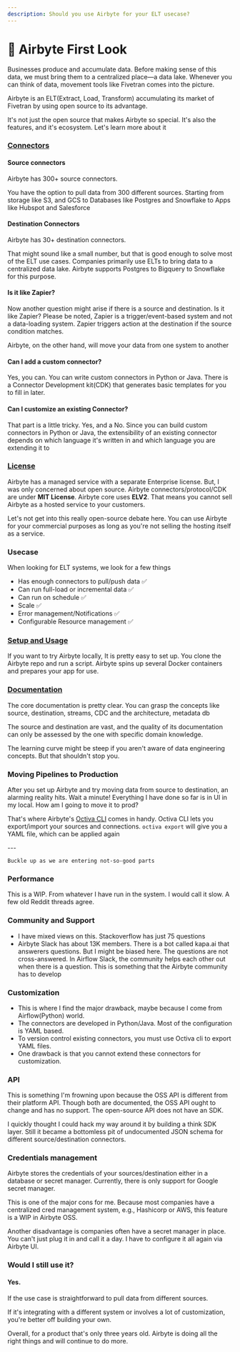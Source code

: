 ```yaml
---
description: Should you use Airbyte for your ELT usecase?
---
```


# 🔗 Airbyte First Look

Businesses produce and accumulate data. Before making sense of this data, we must bring them to a centralized place—a data lake. Whenever you can think of data, movement tools like Fivetran comes into the picture.

Airbyte is an ELT(Extract, Load, Transform) accumulating its market of Fivetran by using open source to its advantage.

It's not just the open source that makes Airbyte so special. It's also the features, and it's ecosystem. Let's learn more about it

### [Connectors](https://docs.airbyte.com/integrations)

#### Source connectors

Airbyte has 300+ source connectors.

You have the option to pull data from 300 different sources. Starting from storage like S3, and GCS to Databases like Postgres and Snowflake to Apps like Hubspot and Salesforce

#### Destination Connectors

Airbyte has 30+ destination connectors.

That might sound like a small number, but that is good enough to solve most of the ELT use cases. Companies primarily use ELTs to bring data to a centralized data lake. Airbyte supports Postgres to Bigquery to Snowflake for this purpose.

#### Is it like Zapier?

Now another question might arise if there is a source and destination. Is it like Zapier? Please be noted, Zapier is a trigger/event-based system and not a data-loading system. Zapier triggers action at the destination if the source condition matches.

Airbyte, on the other hand, will move your data from one system to another

#### Can I add a custom connector?

Yes, you can. You can write custom connectors in Python or Java. There is a Connector Development kit(CDK) that generates basic templates for you to fill in later.

#### Can I customize an existing Connector?

That part is a little tricky. Yes, and a No. Since you can build custom connectors in Python or Java, the extensibility of an existing connector depends on which language it's written in and which language you are extending it to

### [License](https://docs.airbyte.com/project-overview/licenses/license-faq#airbyte-licensing-overview)

Airbyte has a managed service with a separate Enterprise license. But, I was only concerned about open source. Airbyte connectors/protocol/CDK are under **MIT License**. Airbyte core uses **ELV2**. That means you cannot sell Airbyte as a hosted service to your customers.

Let's not get into this really open-source debate here. You can use Airbyte for your commercial purposes as long as you're not selling the hosting itself as a service.

### Usecase

When looking for ELT systems, we look for a few things

* Has enough connectors to pull/push data  ✅
* Can run full-load or incremental data          ✅
* Can run on schedule                                     ✅
* Scale                                                               ✅
* Error management/Notifications                   ✅
* Configurable Resource management           ✅

### [Setup and Usage](https://docs.airbyte.com/cloud/getting-started-with-airbyte-cloud)

If you want to try Airbyte locally, It is pretty easy to set up. You clone the Airbyte repo and run a script. Airbyte spins up several Docker containers and prepares your app for use.

### [Documentation](https://docs.airbyte.com/cloud/core-concepts)

The core documentation is pretty clear. You can grasp the concepts like source, destination, streams, CDC and the architecture, metadata db

The source and destination are vast, and the quality of its documentation can only be assessed by the one with specific domain knowledge.

The learning curve might be steep if you aren't aware of data engineering concepts. But that shouldn't stop you.

### Moving Pipelines to Production

After you set up Airbyte and try moving data from source to destination, an alarming reality hits. Wait a minute! Everything I have done so far is in UI in my local. How am I going to move it to prod?

That's where Airbyte's [Octiva CLI](https://docs.airbyte.com/cli-documentation) comes in handy. Octiva CLI lets you export/import your sources and connections. `octiva export` will give you a YAML file, which can be applied again

\---

```
Buckle up as we are entering not-so-good parts
```

### Performance

This is a WIP. From whatever I have run in the system. I would call it slow. A few old Reddit threads agree.

### Community and Support

* I have mixed views on this. Stackoverflow has just 75 questions
* Airbyte Slack has about 13K members. There is a bot called kapa.ai that answerers questions. But I might be biased here. The questions are not cross-answered. In Airflow Slack, the community helps each other out when there is a question. This is something that the Airbyte community has to develop

### Customization

* This is where I find the major drawback, maybe because I come from Airflow(Python) world.
* The connectors are developed in Python/Java. Most of the configuration is YAML based.
* To version control existing connectors, you must use Octiva cli to export YAML files.
* One drawback is that you cannot extend these connectors for customization.

### API

This is something I'm frowning upon because the OSS API is different from their platform API. Though both are documented, the OSS API ought to change and has no support. The open-source API does not have an SDK.

I quickly thought I could hack my way around it by building a think SDK layer. Still it became a bottomless pit of undocumented JSON schema for different source/destination connectors.

### Credentials management

Airbyte stores the credentials of your sources/destination either in a database or secret manager. Currently, there is only support for Google secret manager.

This is one of the major cons for me. Because most companies have a centralized cred management system, e.g., Hashicorp or AWS, this feature is a WIP in Airbyte OSS.

Another disadvantage is companies often have a secret manager in place. You can't just plug it in and call it a day. I have to configure it all again via Airbyte UI.

### Would I still use it?

#### **Yes**.

If the use case is straightforward to pull data from different sources.

If it's integrating with a different system or involves a lot of customization, you're better off building your own.

Overall, for a product that's only three years old. Airbyte is doing all the right things and will continue to do more.
